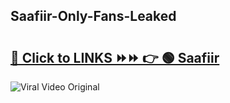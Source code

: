 
 ## Saafiir-Only-Fans-Leaked

# <h2><a href="https://clipsfans.com/Saafiir&ref=git">🔗 Click to LINKS ⏩⏩ 👉 🟢 Saafiir </a></h2>

<a href="https://clipsfans.com/Saafiir&ref=git" rel="nofollow" data-target="animated-image.originalLink"><img src="https://i.ibb.co.com/xMMVF88/686577567.gif" alt="Viral Video Original" style="max-width: 100%; display: inline-block;" data-target="animated-image.originalImage"></a>
